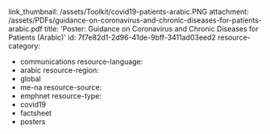 link_thumbnail: /assets/Toolkit/covid19-patients-arabic.PNG
attachment: /assets/PDFs/guidance-on-coronavirus-and-chronic-diseases-for-patients-arabic.pdf
title: 'Poster: Guidance on Coronavirus and Chronic Diseases for Patients (Arabic)'
id: 7f7e82d1-2d96-41de-9bff-3411ad03eed2
resource-category:
  - communications
resource-language:
  - arabic
resource-region:
  - global
  - me-na
resource-source:
  - emphnet
resource-type:
  - covid19
  - factsheet
  - posters
